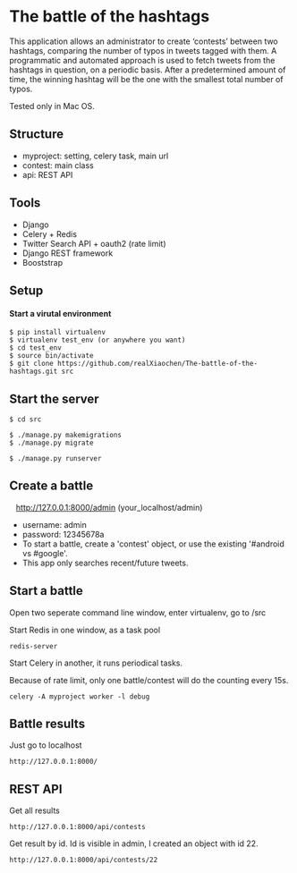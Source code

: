 # The battle of the hashtags

This application allows an administrator to create ‘contests’ between two hashtags, comparing the number of typos in tweets tagged with them.
A programmatic and automated approach is used to fetch tweets from the hashtags in question, on a periodic basis.
After a predetermined amount of time, the winning hashtag will be the one with the smallest total number of typos.

Tested only in Mac OS.

## Structure

- myproject: setting, celery task, main url
- contest: main class
- api: REST API

## Tools
- Django
- Celery + Redis
- Twitter Search API  + oauth2 (rate limit)
- Django REST framework
- Booststrap

## Setup
#### Start a virutal environment

    $ pip install virtualenv
    $ virtualenv test_env (or anywhere you want)
    $ cd test_env
    $ source bin/activate
    $ git clone https://github.com/realXiaochen/The-battle-of-the-hashtags.git src
   
## Start the server

    $ cd src
    
    $ ./manage.py makemigrations
    $ ./manage.py migrate
    
    $ ./manage.py runserver

## Create a battle

    http://127.0.0.1:8000/admin    (your_localhost/admin)
    
- username: admin
- password: 12345678a
- To start a battle, create a 'contest' object, or use the existing '#android vs #google'.
- This app only searches recent/future tweets.


## Start a battle
Open two seperate command line window, enter virtualenv, go to /src

Start Redis in one window, as a task pool

    redis-server

Start Celery in another, it runs periodical tasks.

Because of rate limit, only one battle/contest will do the counting every 15s.

    celery -A myproject worker -l debug
    
## Battle results
Just go to localhost

    http://127.0.0.1:8000/
    
## REST API

Get all results

    http://127.0.0.1:8000/api/contests
    
Get result by id. Id is visible in admin, I created an object with id 22.

    http://127.0.0.1:8000/api/contests/22
